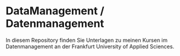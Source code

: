 # DataManagement / Datenmanagement

In diesem Repository finden Sie Unterlagen zu meinen Kursen im Datenmanagement an der 
Frankfurt University of Applied Sciences. 

